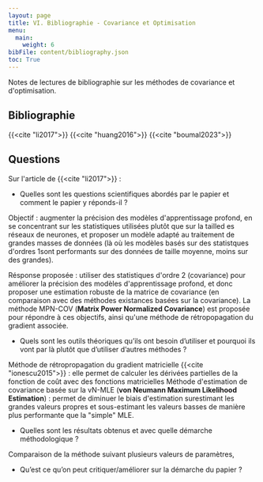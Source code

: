 ```yaml
---
layout: page
title: VI. Bibliographie - Covariance et Optimisation
menu:
  main:
    weight: 6
bibFile: content/bibliography.json
toc: True
---
```


Notes de lectures de bibliographie sur les méthodes de covariance et d'optimisation.

<!--more-->

## Bibliographie

{{<cite "li2017">}} {{<cite "huang2016">}} {{<cite "boumal2023">}} 

## Questions

Sur l'article de {{<cite "li2017">}} :

* Quelles sont les questions scientifiques abordés par le papier et comment le papier y réponds-il ?

Objectif : augmenter la précision des modèles d'apprentissage profond, en se concentrant sur les statistiques utilisées plutôt que sur la tailled es réseaux de neurones, et proposer un modèle adapté au traitement de grandes masses de données (là où les modèles basés sur des statistques d'ordres 1sont performants sur des données de taille moyenne, moins sur des grandes).

Résponse proposée : utiliser des statistiques d'ordre 2 (covariance) pour améliorer la précision des modèles d'apprentissage profond, et donc proposer une estimation robuste de la matrice de covariance (en comparaison avec des méthodes existances basées sur la covariance). La méthode MPN-COV (__Matrix Power Normalized Covariance__) est proposée pour répondre à ces objectifs, ainsi qu'une méthode de rétropopagation du gradient associée.


* Quels sont les outils théoriques qu’ils ont besoin d’utiliser et pourquoi ils vont par là plutôt que d’utiliser d’autres méthodes ?

Méthode de rétropropagation du gradient matricielle {{<cite "ionescu2015">}} : elle permet de calculer les dérivées partielles de la fonction de coût avec des fonctions matricielles
Méthode d'estimation de covariance basée sur la vN-MLE (__von Neumann Maximum Likelihood Estimation__) : permet de diminuer le biais d'estimation surestimant les grandes valeurs propres et sous-estimant les valeurs basses de manière plus performante que la "simple" MLE.



* Quelles sont les résultats obtenus et avec quelle démarche méthodologique ?

Comparaison de la méthode suivant plusieurs valeurs de paramètres, 


* Qu’est ce qu’on peut critiquer/améliorer sur la démarche du papier ?